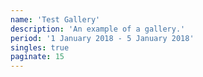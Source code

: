 ```yaml
---
name: 'Test Gallery'
description: 'An example of a gallery.'
period: '1 January 2018 - 5 January 2018'
singles: true
paginate: 15
---
```

